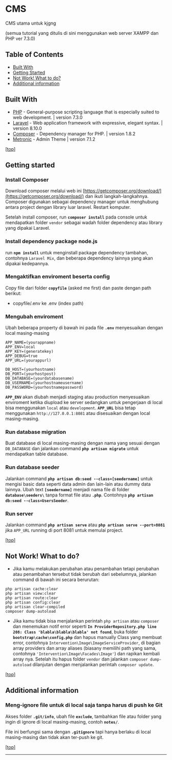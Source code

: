 # CMS

CMS utama untuk kjgng

(semua tutorial yang ditulis di sini menggunakan web server XAMPP dan PHP ver 7.3.0)



## Table of Contents
* [Built With](#built-with)
* [Getting Started](#getting-started)
* [Not Work! What to do?](#not-work-what-to-do)
* [Additional information](#additional-information)



## Built With ##
* [PHP](https://www.php.net/) - General-purpose scripting language that is especially suited to web development. | version 7.3.0
* [Laravel](https://laravel.com/) - Web application framework with expressive, elegant syntax. | version 8.10.0
* [Composer](https://getcomposer.org/) - Dependency manager for PHP. | version 1.8.2
* [Metronic](https://keenthemes.com/metronic/) - Admin Theme | version 7.1.2

[[top]](#table-of-contents)



## Getting started

### Install Composer
Download composer melalui web ini [https://getcomposer.org/download/](https://getcomposer.org/download/) dan ikuti langkah-langkahnya. Composer digunakan sebagai dependency manager untuk menghubung antara project dengan library luar laravel. Restart komputer.

Setelah install composer, run **`composer install`** pada console untuk mendapatkan folder `vendor` sebagai wadah folder dependency atau library yang dipakai Laravel. 

### Install dependency package node.js
run **`npm install`** untuk menginstall package dependency tambahan, contohnya `Laravel Mix`, dan beberapa dependency lainnya yang akan dipakai kedepannya.

### Mengaktifkan enviroment beserta config
Copy file dari folder **`copyfile`** (asked me first) dan paste dengan path berikut:
* copyfile/.env ke .env (index path)

### Mengubah enviroment
Ubah beberapa property di bawah ini pada file **`.env`** menyesuaikan dengan local masing-masing
```properties
APP_NAME=(yourappname)
APP_ENV=local
APP_KEY=(generatekey)
APP_DEBUG=true
APP_URL=(yourappurl)
```

```properties
DB_HOST=(yourhostname)
DB_PORT=(yourhostpost)
DB_DATABASE=(yourdatabasename)
DB_USERNAME=(yourhostnameusername)
DB_PASSWORD=(yourhostnamepassword)
```
**`APP_ENV`** akan diubah menjadi staging atau production menyesuaikan enviroment ketika diupload ke server sedangkan untuk pengerjaan di local bisa menggunakan `local` atau `development`. **`APP_URL`** bisa tetap menggunakan `http://127.0.0.1:8081` atau disesuaikan dengan local masing-masing.

### Run database migration
Buat database di local masing-masing dengan nama yang sesuai dengan `DB_DATABASE` dan jalankan command **`php artisan migrate`** untuk mendapatkan table database.

### Run database seeder
Jalankan command **`php artisan db:seed --class=[seedername]`** untuk mengisi basic data seperti data admin dan lain-lain atau dummy data lainnya. Ubah text **`[seedername]`** menjadi nama file di folder **`database\seeders\`** tanpa format file atau **`.php`**. Contohnya **`php artisan db:seed --class=UsersSeeder`**.

### Run server
Jalankan command **`php artisan serve`** atau **`php artisan serve --port=8081`** jika `APP_URL` running di port 8081 untuk memulai project.

[[top]](#table-of-contents)



## Not Work! What to do?
* Jika kamu melakukan perubahan atau penambahan tetapi perubahan atau penambahan tersebut tidak berubah dari sebelumnya, jalankan command di bawah ini secara berurutan:
```command
php artisan cache:clear
php artisan view:clear
php artisan route:clear
php artisan config:clear
php artisan clear-compiled
composer dump-autoload
```

* Jika kamu tidak bisa menjalankan perintah `php artisan` atau `composer` dan menemukan notif error seperti **`In ProviderRepository.php line 208: Class 'blabla\blabla\blabla' not found`**, buka folder **`bootstrap\cache\config.php`** dan hapus manually Class yang membuat error, contohnya `Intervention\Image\ImageServiceProvider`, di bagian array providers dan array aliases (biasany memilihi path yang sama, contohnya `'Intervention\Image\Facades\Image'`) dan rapikan kembali array nya. Setelah itu hapus folder `vendor` dan jalankan `composer dump-autoload` dilanjutan dengan menjalankan perintah `composer update`.

[[top]](#table-of-contents)



## Additional information

### Meng-ignore file untuk di local saja tanpa harus di push ke Git
Akses folder **`.git/info`**, ubah file **`exclude`**, tambahkan file atau folder yang ingin di ignore di local masing-masing, contoh **`notes/`**.

File ini berfungsi sama dengan **`.gitignore`** tapi hanya berlaku di local masing-masing dan tidak akan ter-push ke git.

[[top]](#table-of-contents)

---